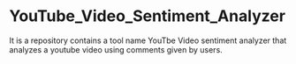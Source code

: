 # YouTube_Video_Sentiment_Analyzer
It is a repository contains a tool name YouTbe Video sentiment analyzer that analyzes a youtube video using comments given by users.
